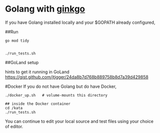 
# Golang with [ginkgo](https://github.com/onsi/ginkgo)


If you have Golang installed locally and your $GOPATH already configured,



##Run

```
go mod tidy


./run_tests.sh
```

##GoLand setup

hints to get it running in GoLand
https://gist.github.com/jtigger/24da8b7d768b889758b8d7a39d429858

#Docker
If you do not have Golang but do have Docker,

```
./docker_up.sh   # volume-mounts this directory

## inside the Docker container
cd /kata
./run_tests.sh
```

You can continue to edit your local source and test files using your choice of editor.
